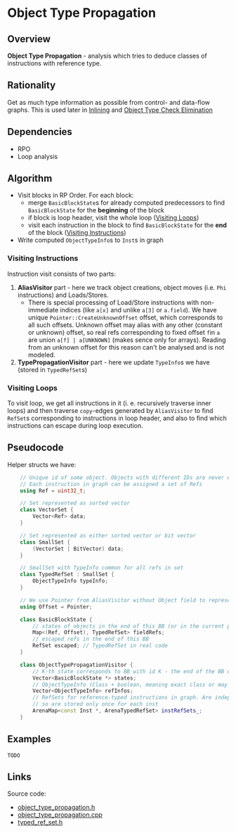 # Object Type Propagation
## Overview
**Object Type Propagation** - analysis which tries to deduce classes of instructions with reference type.

## Rationality
Get as much type information as possible from control- and data-flow graphs. This is used later in [Inlining](inlining.md) and [Object Type Check Elimination](object_type_check_elimination_doc.md)

## Dependencies
* RPO
* Loop analysis

## Algorithm
* Visit blocks in RP Order. For each block:
    * merge `BasicBlockState`s for already computed predecessors to find `BasicBlockState` for the **beginning** of the block
    * if block is loop header, visit the whole loop ([Visiting Loops](#visiting-loops))
    * visit each instruction in the block to find `BasicBlockState` for the **end** of the block ([Visiting Instructions](#Visiting-Instructions))
* Write computed `ObjectTypeInfo`s to `Inst`s in graph

### Visiting Instructions
Instruction visit consists of two parts:

1. **AliasVisitor** part - here we track object creations, object moves (i.e. `Phi` instructions) and Loads/Stores.
    * There is special processing of Load/Store instructions with non-immediate indices (like `a[x]` and unlike `a[3]` or `a.field`). We have unique `Pointer::CreateUnknownOffset` offset, which corresponds to all such offsets. Unknown offset may alias with any other (constant or unknown) offset, so real refs corresponding to fixed offset `f`in `a` are union `a[f] | a[UNKNOWN]` (makes sence only for arrays). Reading from an unknown offset for this reason can't be analysed and is not modeled.
2. **TypePropagationVisitor** part - here we update `TypeInfo`s we have (stored in `TypedRefSet`s)

### Visiting Loops
To visit loop, we get all instructions in it (i. e. recursively traverse inner loops) and then traverse `copy`-edges generated by `AliasVisitor` to find `RefSet`s corresponding to instructions in loop header, and also to find which instructions can escape during loop execution.

## Pseudocode
Helper structs we have:
```cpp
    // Unique id of some object. Objects with different IDs are never equal
    // Each instruction in graph can be assigned a set of Refs
    using Ref = uint32_t;

    // Set represented as sorted vector
    class VectorSet {
        Vector<Ref> data;
    }

    // Set represented as either sorted vector or bit vector
    class SmallSet {
        (VectorSet | BitVector) data;
    }

    // SmallSet with TypeInfo common for all refs in set
    class TypedRefSet : SmallSet {
        ObjectTypeInfo typeInfo;
    }

    // We use Pointer from AliasVisitor without Object field to represent offset
    using Offset = Pointer;

    class BasicBlockState {
        // states of objects in the end of this BB (or in the current point of it if it's currently visited BB)
        Map<(Ref, Offset), TypedRefSet> fieldRefs;
        // escaped refs in the end of this BB
        RefSet escaped; // TypedRefSet in real code
    }

    class ObjectTypePropagationVisitor {
        // K-th state corresponds to BB with id K - the end of the BB or the current position inside
        Vector<BasicBlockState *> states;
        // ObjectTypeInfo (Class + boolean, meaning exact class or may be superclass) - of all refs.
        Vector<ObjectTypeInfo> refInfos;
        // RefSets for reference-typed instructions in graph. Are independent from current BB (valid while inst is valid),
        // so are stored only once for each inst
        ArenaMap<const Inst *, ArenaTypedRefSet> instRefSets_;
    }
```

## Examples
    TODO

## Links
Source code:
 - [object_type_propagation.h](../optimizer/analysis/object_type_propagation.h)
 - [object_type_propagation.cpp](../optimizer/analysis/object_type_propagation.cpp)
 - [typed_ref_set.h](typed_ref_set.h)
